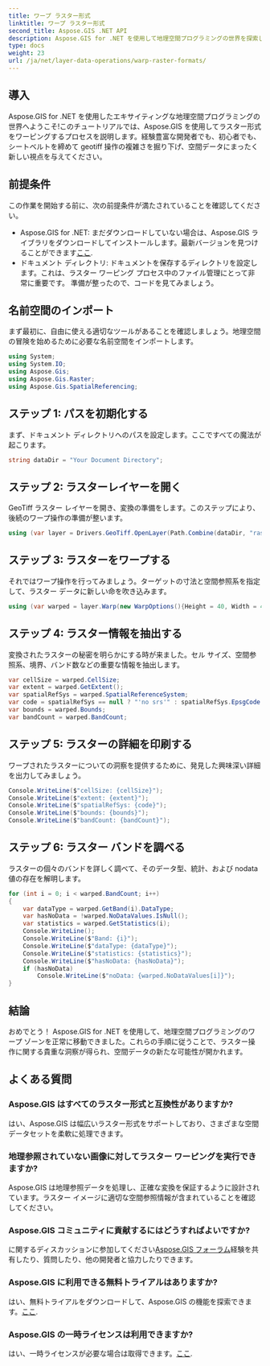 ```yaml
---
title: ワープ ラスター形式
linktitle: ワープ ラスター形式
second_title: Aspose.GIS .NET API
description: Aspose.GIS for .NET を使用して地理空間プログラミングの世界を探索してください。空間データの視覚化を強化するために、ラスター形式を段階的にワープする方法を学びます。
type: docs
weight: 23
url: /ja/net/layer-data-operations/warp-raster-formats/
---
```

## 導入
Aspose.GIS for .NET を使用したエキサイティングな地理空間プログラミングの世界へようこそ!このチュートリアルでは、Aspose.GIS を使用してラスター形式をワーピングするプロセスを説明します。経験豊富な開発者でも、初心者でも、シートベルトを締めて geotiff 操作の複雑さを掘り下げ、空間データにまったく新しい視点を与えてください。
## 前提条件
この作業を開始する前に、次の前提条件が満たされていることを確認してください。
-  Aspose.GIS for .NET: まだダウンロードしていない場合は、Aspose.GIS ライブラリをダウンロードしてインストールします。最新バージョンを見つけることができます[ここ](https://releases.aspose.com/gis/net/).
- ドキュメント ディレクトリ: ドキュメントを保存するディレクトリを設定します。これは、ラスター ワーピング プロセス中のファイル管理にとって非常に重要です。
準備が整ったので、コードを見てみましょう。
## 名前空間のインポート
まず最初に、自由に使える適切なツールがあることを確認しましょう。地理空間の冒険を始めるために必要な名前空間をインポートします。
```csharp
using System;
using System.IO;
using Aspose.Gis;
using Aspose.Gis.Raster;
using Aspose.Gis.SpatialReferencing;
```
## ステップ 1: パスを初期化する
まず、ドキュメント ディレクトリへのパスを設定します。ここですべての魔法が起こります。
```csharp
string dataDir = "Your Document Directory";
```
## ステップ 2: ラスターレイヤーを開く
GeoTiff ラスター レイヤーを開き、変換の準備をします。このステップにより、後続のワープ操作の準備が整います。
```csharp
using (var layer = Drivers.GeoTiff.OpenLayer(Path.Combine(dataDir, "raster_float32.tif")))
```
## ステップ 3: ラスターをワープする
それではワープ操作を行ってみましょう。ターゲットの寸法と空間参照系を指定して、ラスター データに新しい命を吹き込みます。
```csharp
using (var warped = layer.Warp(new WarpOptions(){Height = 40, Width = 40, TargetSpatialReferenceSystem = SpatialReferenceSystem.Wgs84}))
```
## ステップ 4: ラスター情報を抽出する
変換されたラスターの秘密を明らかにする時が来ました。セル サイズ、空間参照系、境界、バンド数などの重要な情報を抽出します。
```csharp
var cellSize = warped.CellSize;
var extent = warped.GetExtent();
var spatialRefSys = warped.SpatialReferenceSystem;
var code = spatialRefSys == null ? "'no srs'" : spatialRefSys.EpsgCode.ToString();
var bounds = warped.Bounds;
var bandCount = warped.BandCount;
```
## ステップ 5: ラスターの詳細を印刷する
ワープされたラスターについての洞察を提供するために、発見した興味深い詳細を出力してみましょう。
```csharp
Console.WriteLine($"cellSize: {cellSize}");
Console.WriteLine($"extent: {extent}");
Console.WriteLine($"spatialRefSys: {code}");
Console.WriteLine($"bounds: {bounds}");
Console.WriteLine($"bandCount: {bandCount}");
```
## ステップ 6: ラスター バンドを調べる
ラスターの個々のバンドを詳しく調べて、そのデータ型、統計、および nodata 値の存在を解明します。
```csharp
for (int i = 0; i < warped.BandCount; i++)
{
    var dataType = warped.GetBand(i).DataType;
    var hasNoData = !warped.NoDataValues.IsNull();
    var statistics = warped.GetStatistics(i);
    Console.WriteLine();
    Console.WriteLine($"Band: {i}");
    Console.WriteLine($"dataType: {dataType}");
    Console.WriteLine($"statistics: {statistics}");
    Console.WriteLine($"hasNoData: {hasNoData}");
    if (hasNoData)
        Console.WriteLine($"noData: {warped.NoDataValues[i]}");
}
```
## 結論
おめでとう！ Aspose.GIS for .NET を使用して、地理空間プログラミングのワープ ゾーンを正常に移動できました。これらの手順に従うことで、ラスター操作に関する貴重な洞察が得られ、空間データの新たな可能性が開かれます。
## よくある質問
### Aspose.GIS はすべてのラスター形式と互換性がありますか?
はい、Aspose.GIS は幅広いラスター形式をサポートしており、さまざまな空間データセットを柔軟に処理できます。
### 地理参照されていない画像に対してラスター ワーピングを実行できますか?
Aspose.GIS は地理参照データを処理し、正確な変換を保証するように設計されています。ラスター イメージに適切な空間参照情報が含まれていることを確認してください。
### Aspose.GIS コミュニティに貢献するにはどうすればよいですか?
に関するディスカッションに参加してください[Aspose.GIS フォーラム](https://forum.aspose.com/c/gis/33)経験を共有したり、質問したり、他の開発者と協力したりできます。
### Aspose.GIS に利用できる無料トライアルはありますか?
はい、無料トライアルをダウンロードして、Aspose.GIS の機能を探索できます。[ここ](https://releases.aspose.com/).
### Aspose.GIS の一時ライセンスは利用できますか?
はい、一時ライセンスが必要な場合は取得できます。[ここ](https://purchase.aspose.com/temporary-license/).
